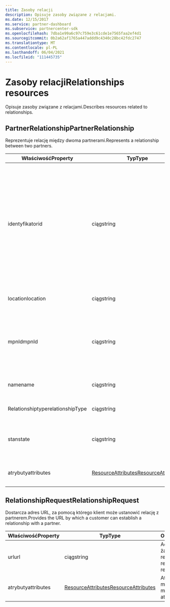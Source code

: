 ```yaml
---
title: Zasoby relacji
description: Opisuje zasoby związane z relacjami.
ms.date: 12/15/2017
ms.service: partner-dashboard
ms.subservice: partnercenter-sdk
ms.openlocfilehash: 7dba1e99a6c97c759e3c61cde1e7565faa2ef4d1
ms.sourcegitcommit: 0b2a62af1765a447addd9c4340c28bc42fdc2747
ms.translationtype: MT
ms.contentlocale: pl-PL
ms.lasthandoff: 06/04/2021
ms.locfileid: "111445735"
---
```

# <a name="relationships-resources"></a><span data-ttu-id="db573-103">Zasoby relacji</span><span class="sxs-lookup"><span data-stu-id="db573-103">Relationships resources</span></span>

<span data-ttu-id="db573-104">Opisuje zasoby związane z relacjami.</span><span class="sxs-lookup"><span data-stu-id="db573-104">Describes resources related to relationships.</span></span>

## <a name="partnerrelationship"></a><span data-ttu-id="db573-105">PartnerRelationship</span><span class="sxs-lookup"><span data-stu-id="db573-105">PartnerRelationship</span></span>

<span data-ttu-id="db573-106">Reprezentuje relację między dwoma partnerami.</span><span class="sxs-lookup"><span data-stu-id="db573-106">Represents a relationship between two partners.</span></span>

| <span data-ttu-id="db573-107">Właściwość</span><span class="sxs-lookup"><span data-stu-id="db573-107">Property</span></span>         | <span data-ttu-id="db573-108">Typ</span><span class="sxs-lookup"><span data-stu-id="db573-108">Type</span></span>                                                           | <span data-ttu-id="db573-109">Opis</span><span class="sxs-lookup"><span data-stu-id="db573-109">Description</span></span>                                                                                                                                    |
|------------------|----------------------------------------------------------------|------------------------------------------------------------------------------------------------------------------------------------------------|
| <span data-ttu-id="db573-110">identyfikator</span><span class="sxs-lookup"><span data-stu-id="db573-110">id</span></span>               | <span data-ttu-id="db573-111">ciąg</span><span class="sxs-lookup"><span data-stu-id="db573-111">string</span></span>                                                         | <span data-ttu-id="db573-112">Identyfikator partnera.</span><span class="sxs-lookup"><span data-stu-id="db573-112">The partner identifier.</span></span> <span data-ttu-id="db573-113">Identyfikator partnera określa identyfikator dzierżawy partnera, który znajduje się po stronie odbiorcy (od) relacji.</span><span class="sxs-lookup"><span data-stu-id="db573-113">The partner identifier specifies the tenant id of the partner who is in the recipient (from) side of the relationship.</span></span> |
| <span data-ttu-id="db573-114">location</span><span class="sxs-lookup"><span data-stu-id="db573-114">location</span></span>         | <span data-ttu-id="db573-115">ciąg</span><span class="sxs-lookup"><span data-stu-id="db573-115">string</span></span>                                                         | <span data-ttu-id="db573-116">Lokalizacja partnera.</span><span class="sxs-lookup"><span data-stu-id="db573-116">The location of the partner.</span></span>                                                                                                                   |
| <span data-ttu-id="db573-117">mpnId</span><span class="sxs-lookup"><span data-stu-id="db573-117">mpnId</span></span>            | <span data-ttu-id="db573-118">ciąg</span><span class="sxs-lookup"><span data-stu-id="db573-118">string</span></span>                                                         | <span data-ttu-id="db573-119">Identyfikator Microsoft Partner Network (MPN) partnera.</span><span class="sxs-lookup"><span data-stu-id="db573-119">The Microsoft Partner Network (MPN) identifier of the partner.</span></span>                                                                                 |
| <span data-ttu-id="db573-120">name</span><span class="sxs-lookup"><span data-stu-id="db573-120">name</span></span>             | <span data-ttu-id="db573-121">ciąg</span><span class="sxs-lookup"><span data-stu-id="db573-121">string</span></span>                                                         | <span data-ttu-id="db573-122">Nazwa partnera.</span><span class="sxs-lookup"><span data-stu-id="db573-122">The name of the partner.</span></span>                                                                                                                       |
| <span data-ttu-id="db573-123">Relationshiptype</span><span class="sxs-lookup"><span data-stu-id="db573-123">relationshipType</span></span> | <span data-ttu-id="db573-124">ciąg</span><span class="sxs-lookup"><span data-stu-id="db573-124">string</span></span>                                                         | <span data-ttu-id="db573-125">Typ relacji.</span><span class="sxs-lookup"><span data-stu-id="db573-125">The type of relationship.</span></span>                                                                                                                      |
| <span data-ttu-id="db573-126">stan</span><span class="sxs-lookup"><span data-stu-id="db573-126">state</span></span>            | <span data-ttu-id="db573-127">ciąg</span><span class="sxs-lookup"><span data-stu-id="db573-127">string</span></span>                                                         | <span data-ttu-id="db573-128">Stan relacji (na przykład `active` ).</span><span class="sxs-lookup"><span data-stu-id="db573-128">The state of the relationship (for example `active`).</span></span>                                                                                                 |
| <span data-ttu-id="db573-129">atrybuty</span><span class="sxs-lookup"><span data-stu-id="db573-129">attributes</span></span>       | [<span data-ttu-id="db573-130">ResourceAttributes</span><span class="sxs-lookup"><span data-stu-id="db573-130">ResourceAttributes</span></span>](utility-resources.md#resourceattributes) | <span data-ttu-id="db573-131">Atrybuty metadanych.</span><span class="sxs-lookup"><span data-stu-id="db573-131">The metadata attributes.</span></span>                                                                                                                       |

## <a name="relationshiprequest"></a><span data-ttu-id="db573-132">RelationshipRequest</span><span class="sxs-lookup"><span data-stu-id="db573-132">RelationshipRequest</span></span>

<span data-ttu-id="db573-133">Dostarcza adres URL, za pomocą którego klient może ustanowić relację z partnerem.</span><span class="sxs-lookup"><span data-stu-id="db573-133">Provides the URL by which a customer can establish a relationship with a partner.</span></span>

| <span data-ttu-id="db573-134">Właściwość</span><span class="sxs-lookup"><span data-stu-id="db573-134">Property</span></span>   | <span data-ttu-id="db573-135">Typ</span><span class="sxs-lookup"><span data-stu-id="db573-135">Type</span></span>                                                           | <span data-ttu-id="db573-136">Opis</span><span class="sxs-lookup"><span data-stu-id="db573-136">Description</span></span>                   |
|------------|----------------------------------------------------------------|-------------------------------|
| <span data-ttu-id="db573-137">url</span><span class="sxs-lookup"><span data-stu-id="db573-137">url</span></span>        | <span data-ttu-id="db573-138">ciąg</span><span class="sxs-lookup"><span data-stu-id="db573-138">string</span></span>                                                         | <span data-ttu-id="db573-139">Adres URL żądania relacji.</span><span class="sxs-lookup"><span data-stu-id="db573-139">The relationship request URL.</span></span> |
| <span data-ttu-id="db573-140">atrybuty</span><span class="sxs-lookup"><span data-stu-id="db573-140">attributes</span></span> | [<span data-ttu-id="db573-141">ResourceAttributes</span><span class="sxs-lookup"><span data-stu-id="db573-141">ResourceAttributes</span></span>](utility-resources.md#resourceattributes) | <span data-ttu-id="db573-142">Atrybuty metadanych.</span><span class="sxs-lookup"><span data-stu-id="db573-142">The metadata attributes.</span></span>      |
